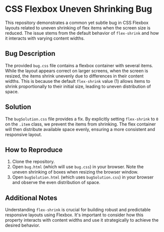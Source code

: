 # CSS Flexbox Uneven Shrinking Bug

This repository demonstrates a common yet subtle bug in CSS Flexbox layouts related to uneven shrinking of flex items when the screen size is reduced. The issue stems from the default behavior of `flex-shrink` and how it interacts with varying content widths.

## Bug Description

The provided `bug.css` file contains a flexbox container with several items. While the layout appears correct on larger screens, when the screen is resized, the items shrink unevenly due to differences in their content widths. This is because the default `flex-shrink` value (1) allows items to shrink proportionally to their initial size, leading to uneven distribution of space.

## Solution

The `bugSolution.css` file provides a fix. By explicitly setting `flex-shrink` to `0` on the `.item` class, we prevent the items from shrinking. The flex container will then distribute available space evenly, ensuring a more consistent and responsive layout. 

## How to Reproduce

1. Clone the repository.
2. Open `bug.html` (which will use `bug.css`) in your browser. Note the uneven shrinking of boxes when resizing the browser window.
3. Open `bugSolution.html` (which uses `bugSolution.css`) in your browser and observe the even distribution of space.

## Additional Notes

Understanding `flex-shrink` is crucial for building robust and predictable responsive layouts using Flexbox. It's important to consider how this property interacts with content widths and use it strategically to achieve the desired behavior.